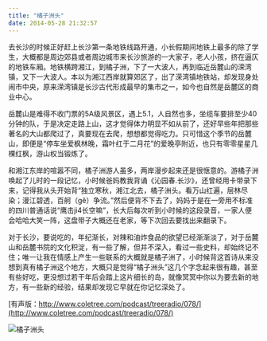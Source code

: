 ```yaml
---
title: "橘子洲头"
date: 2014-05-28 21:32:57
---
```


去长沙的时候正好赶上长沙第一条地铁线路开通，小长假期间地铁上最多的除了学生，大概都是周边郊县或者周边城市来长沙旅游的一大家子，老人小孩，挤在逼仄的地铁车厢。地铁横跨湘江，到橘子洲，下了一大波人，再到临近岳麓山的溁湾镇，又下一大波人。本以为湘江西岸就算郊区了，出了溁湾镇地铁站，却发现身处闹市中央，原来溁湾镇是长沙古代形成最早的集市之一，如今也自然是岳麓区的商业中心。

岳麓山是难得不收门票的5A级风景区，遇上5.1，人自然也多，坐缆车要排至少40分钟的队，于是决定走路上山，这才觉得体力明显不如从前了，还好早些年把那些著名的大山都爬过了，真要现在去爬，想想都觉得吃力。只可惜这个季节的岳麓山，即便是“停车坐爱枫林晚，霜叶红于二月花”的爱晚亭附近，也只有零零星星几棵红枫，游山权当锻炼了。 

和湘江东岸的喧嚣不同，橘子洲游人虽多，两岸漫步起来还是很惬意的。游橘子洲唤起了儿时的一段记忆，小时候爸妈教我背诵《沁园春.长沙》，还曾经用卡带录下来，记得我从头开始背“独立寒秋，湘江北去，橘子洲头。看万山红遍，层林尽染；漫江碧透，百舸（gě）争流。”然后便背不下去了，妈妈于是在一旁用不标准的四川普通话说“鹰击ji4长空嘛”，长大后每次听到小时候的这段录音，一家人便会哈哈大笑一阵，这盘带子大概还在老家，等下次回去要找出来翻录下。

对于长沙，要说吃的，年纪渐长，对辣和油炸食品的欲望已经渐渐淡了，对于岳麓山和岳麓书院的文化积淀，有一些了解，但并不深入，看过一些史料，却始终记不住；唯一让我在情感上产生一些联系的大概就是橘子洲了，小时候背这首诗从来没想到真有橘子洲这个地方，大概只是觉得“橘子洲头”这几个字念起来很有趣，甚至有些好吃，更没想过若干年后会踏上这片细长的岛，就像冥冥中你以为要去新的地方，有一些新的经验，结果却发现它早就在你记忆深处了。

 [有声版：http://www.coletree.com/podcast/treeradio/078/](http://www.coletree.com/podcast/treeradio/078/) 
 
 ![橘子洲头](../../../images/2014/05/juzizhou.jpg)